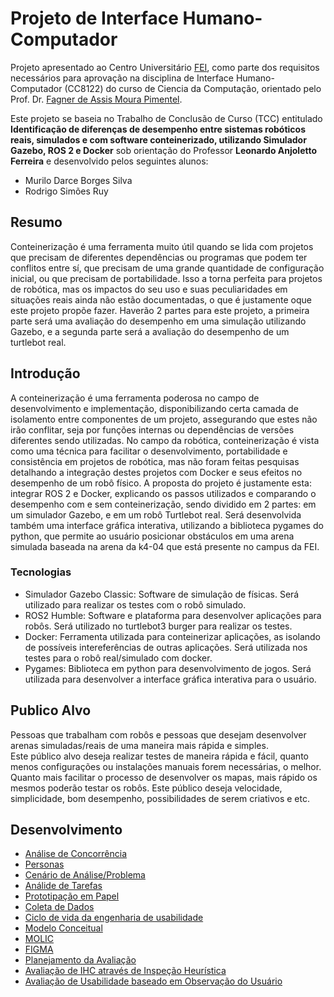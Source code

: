 # Projeto de Interface Humano-Computador

Projeto apresentado ao Centro Universitário [FEI](https://portal.fei.edu.br/), como parte dos requisitos necessários para aprovação na disciplina de Interface Humano-Computador (CC8122) do curso de Ciencia da Computação, orientado pelo Prof. Dr. [Fagner de Assis Moura Pimentel](https://github.com/fagnerpimentel).

Este projeto se baseia no Trabalho de Conclusão de Curso (TCC) entitulado **Identificação de diferenças de desempenho entre sistemas robóticos reais, simulados e com software conteinerizado, utilizando Simulador Gazebo, ROS 2 e Docker** sob orientação do Professor **Leonardo Anjoletto Ferreira** e desenvolvido pelos seguintes alunos:

- Murilo Darce Borges Silva
- Rodrigo Simões Ruy

## Resumo
Conteinerização é uma ferramenta muito útil quando se lida com projetos que precisam de diferentes dependências ou programas que podem ter conflitos entre sí, que precisam de uma grande quantidade de configuração inicial, ou que precisam de portabilidade. Isso a torna perfeita para projetos de robótica, mas os impactos do seu uso e suas peculiaridades em situações reais ainda não estão documentadas, o que é justamente oque este projeto propõe fazer. Haverão 2 partes para este projeto, a primeira parte será uma avaliação do desempenho em uma simulação utilizando Gazebo, e a segunda parte será a avaliação do desempenho de um turtlebot real.  

## Introdução
<!--Introdução: falta funcionalidades, tecnologias, contexto de uso-->
A conteinerização é uma ferramenta poderosa no campo de desenvolvimento e implementação, disponibilizando certa camada de isolamento entre componentes de um projeto, assegurando que estes não irão conflitar, seja por funções internas ou dependências de versões diferentes sendo utilizadas. No campo da robótica, conteinerização é vista como uma técnica para facilitar o desenvolvimento, portabilidade e consistência em projetos de robótica, mas não foram feitas pesquisas detalhando a integração destes projetos com Docker e seus efeitos no desempenho de um robô físico. A proposta do projeto é justamente esta: integrar ROS 2 e Docker, explicando os passos utilizados e comparando o desempenho com e sem conteinerização, sendo dividido em 2 partes: em um simulador Gazebo, e em um robô Turtlebot real. Será desenvolvida também uma interface gráfica interativa, utilizando a biblioteca pygames do python, que permite ao usuário posicionar obstáculos em uma arena simulada baseada na arena da k4-04 que está presente no campus da FEI. 

### Tecnologias
- Simulador Gazebo Classic: Software de simulação de físicas. Será utilizado para realizar os testes com o robô simulado.  
- ROS2 Humble: Software e plataforma para desenvolver aplicações para robôs. Será utilizado no turtlebot3 burger para realizar os testes.  
- Docker: Ferramenta utilizada para conteinerizar aplicações, as isolando de possíveis intereferências de outras aplicações. Será utilizada nos testes para o robô real/simulado com docker.  
- Pygames: Biblioteca em python para desenvolvimento de jogos. Será utilizada para desenvolver a interface gráfica interativa para o usuário.  

## Publico Alvo
<!--Publico-alvo: falta suas caracteristicas-->
Pessoas que trabalham com robôs e pessoas que desejam desenvolver arenas simuladas/reais de uma maneira mais rápida e simples.   
Este público alvo deseja realizar testes de maneira rápida e fácil, quanto menos configurações ou instalações manuais forem necessárias, o melhor. Quanto mais facilitar o processo de desenvolver os mapas, mais rápido os mesmos poderão testar os robôs. Este público deseja velocidade, simplicidade, bom desempenho, possibilidades de serem criativos e etc.

## Desenvolvimento
- [Análise de Concorrência](Arquivos/Documentos/2_concorencia.md)
- [Personas](Arquivos/Documentos/3_personas.md)
- [Cenário de Análise/Problema](Arquivos/Documentos/4_cenarios.md)
- [Análide de Tarefas](Arquivos/Documentos/5_analise_tarefas.md)
- [Prototipação em Papel](Arquivos/Documentos)
- [Coleta de Dados](Arquivos/Documentos)
- [Ciclo de vida da engenharia de usabilidade](Arquivos/Documentos)
- [Modelo Conceitual](Arquivos/Documentos) 
- [MOLIC](Arquivos/Documentos)
- [FIGMA](Arquivos/Documentos)
- [Planejamento da Avaliação](Arquivos/Documentos)
- [Avaliação de IHC através de Inspeção Heurística](Arquivos/Documentos)
- [Avaliação de Usabilidade baseado em Observação do Usuário](Arquivos/Documentos)



      

<!--
## Análise de concorrência

- Pesquise serviços ou podutos existentes atualmente que possam realizar o objetivo deste projeto.
- Selecione pelo menos 3 serviços ou podutos diferentes.
- Em relação aos concorrentes, respondam as seguintes perguntas?
  - Existe plataforma similar que atende o mesmo mercado e funcionalidades? Se sim: Quais os pontos positivos? Quais os pontos negativos?
  - Existe plataforma diferente quanto ao serviço, mas que atenda esse mercado? Se sim: Quais os pontos positivos? Quais os pontos negativos?
 -->

<!--## Coleta de dados

## Modelo de tarefas

## Design

- Pense nas características de Affordances do seu serviço ou poduto. 
    - Que tipo de acessibilidades devem ser consideradas dentro do seu projeto?
- Discuta o papel das expectativas do usuário no projeto deste serviço ou poduto. Qual a importância e pontos a serem considerados se você quiser vender esse serviço ou poduto?

### Prototipação em baixo nível (papel)
#### Avaliação heurística

### Prtotipação em médio nível (Figma)
#### Avaliação heurística

### Prtotipação em alto nível (React)
#### Avaliação heurística

[^1]: Fonte: Adaptado de <https://hazeshift.com.br/mapa-de-empatia/>
-->
<!-- TODOs:
- Add exemplos
 -->
